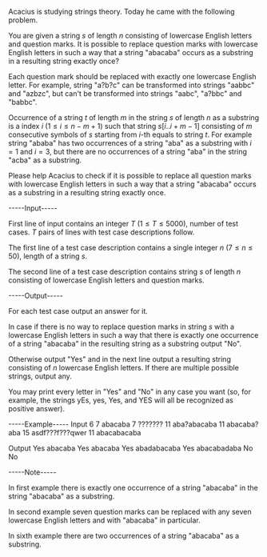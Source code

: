 Acacius is studying strings theory. Today he came with the following problem.

You are given a string $s$ of length $n$ consisting of lowercase English letters and question marks. It is possible to replace question marks with lowercase English letters in such a way that a string "abacaba" occurs as a substring in a resulting string exactly once?

Each question mark should be replaced with exactly one lowercase English letter. For example, string "a?b?c" can be transformed into strings "aabbc" and "azbzc", but can't be transformed into strings "aabc", "a?bbc" and "babbc".

Occurrence of a string $t$ of length $m$ in the string $s$ of length $n$ as a substring is a index $i$ ($1 \leq i \leq n - m + 1$) such that string $s[i..i+m-1]$ consisting of $m$ consecutive symbols of $s$ starting from $i$-th equals to string $t$. For example string "ababa" has two occurrences of a string "aba" as a substring with $i = 1$ and $i = 3$, but there are no occurrences of a string "aba" in the string "acba" as a substring.

Please help Acacius to check if it is possible to replace all question marks with lowercase English letters in such a way that a string "abacaba" occurs as a substring in a resulting string exactly once.


-----Input-----

First line of input contains an integer $T$ ($1 \leq T \leq 5000$), number of test cases. $T$ pairs of lines with test case descriptions follow.

The first line of a test case description contains a single integer $n$ ($7 \leq n \leq 50$), length of a string $s$.

The second line of a test case description contains string $s$ of length $n$ consisting of lowercase English letters and question marks.


-----Output-----

For each test case output an answer for it.

In case if there is no way to replace question marks in string $s$ with a lowercase English letters in such a way that there is exactly one occurrence of a string "abacaba" in the resulting string as a substring output "No".

Otherwise output "Yes" and in the next line output a resulting string consisting of $n$ lowercase English letters. If there are multiple possible strings, output any.

You may print every letter in "Yes" and "No" in any case you want (so, for example, the strings yEs, yes, Yes, and YES will all be recognized as positive answer).


-----Example-----
Input
6
7
abacaba
7
???????
11
aba?abacaba
11
abacaba?aba
15
asdf???f???qwer
11
abacabacaba

Output
Yes
abacaba
Yes
abacaba
Yes
abadabacaba
Yes
abacabadaba
No
No



-----Note-----

In first example there is exactly one occurrence of a string "abacaba" in the string "abacaba" as a substring.

In second example seven question marks can be replaced with any seven lowercase English letters and with "abacaba" in particular.

In sixth example there are two occurrences of a string "abacaba" as a substring.
